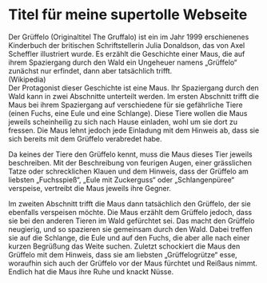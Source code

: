 # Titel für meine supertolle Webseite  
Der Grüffelo (Originaltitel The Gruffalo) ist ein im Jahr 1999 erschienenes Kinderbuch der britischen Schriftstellerin Julia Donaldson, das von Axel Scheffler illustriert wurde. Es erzählt die Geschichte einer Maus, die auf ihrem Spaziergang durch den Wald ein Ungeheuer namens „Grüffelo“ zunächst nur erfindet, dann aber tatsächlich trifft.  
(Wikipedia)  
Der Protagonist dieser Geschichte ist eine Maus. Ihr Spaziergang durch den Wald kann in zwei Abschnitte unterteilt werden. Im ersten Abschnitt trifft die Maus bei ihrem Spaziergang auf verschiedene für sie gefährliche Tiere (einen Fuchs, eine Eule und eine Schlange). Diese Tiere wollen die Maus jeweils scheinheilig zu sich nach Hause einladen, wohl um sie dort zu fressen. Die Maus lehnt jedoch jede Einladung mit dem Hinweis ab, dass sie sich bereits mit dem Grüffelo verabredet habe.

Da keines der Tiere den Grüffelo kennt, muss die Maus dieses Tier jeweils beschreiben. Mit der Beschreibung von feurigen Augen, einer grässlichen Tatze oder schrecklichen Klauen und dem Hinweis, dass der Grüffelo am liebsten „Fuchsspieß“, „Eule mit Zuckerguss“ oder „Schlangenpüree“ verspeise, vertreibt die Maus jeweils ihre Gegner.

Im zweiten Abschnitt trifft die Maus dann tatsächlich den Grüffelo, der sie ebenfalls verspeisen möchte. Die Maus erzählt dem Grüffelo jedoch, dass sie bei den anderen Tieren im Wald gefürchtet sei. Das macht den Grüffelo neugierig, und so spazieren sie gemeinsam durch den Wald. Dabei treffen sie auf die Schlange, die Eule und auf den Fuchs, die aber alle nach einer kurzen Begrüßung das Weite suchen. Zuletzt schockiert die Maus den Grüffelo mit dem Hinweis, dass sie am liebsten „Grüffelogrütze“ esse, woraufhin sich auch der Grüffelo vor der Maus fürchtet und Reißaus nimmt. Endlich hat die Maus ihre Ruhe und knackt Nüsse.